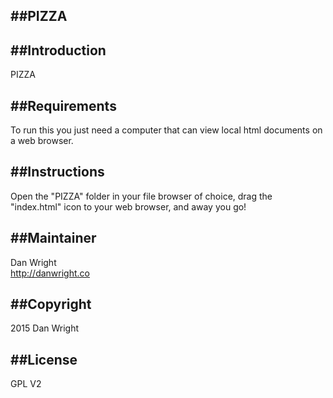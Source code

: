 ##PIZZA
---------------------

##Introduction
---------------------
PIZZA

##Requirements
---------------------
To run this you just need a computer that can view local html documents on a web browser.

##Instructions
---------------------
Open the "PIZZA" folder in your file browser of choice, drag the "index.html" icon to your web browser, and away you go!

##Maintainer
---------------------
Dan Wright  
http://danwright.co


##Copyright
---------------------
2015 Dan Wright


##License
---------------------
GPL V2
